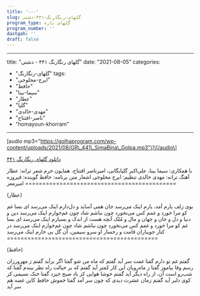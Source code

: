 ```yaml
---
title: '---'
slug: گلهای-رنگارنگ-۴۴۱-دشتی
program_type: گلهای تازه
program_number: ''
dastgah: ''
draft: false
---
```


---
title: "گلهای رنگارنگ ۴۴۱ - دشتی"
date: "2021-08-05"
categories: 
  - "گلهای-رنگارنگ"
tags: 
  - "ایرج-محلوجی"
  - "حافظ"
  - "سیما-بینا"
  - "عطار"
  - "گلپا"
  - "مهدی-خالدی"
  - "ناصر-افتتاح"
  - "homayoun-khorram"
---

\[audio mp3="https://golhaprogram.com/wp-content/uploads/2021/08/GR\_441\_SimaBina\_Golpa.mp3"\]\[/audio\]

[دانلود گلهای رنگارنگ ۴۴۱](https://golhaprogram.com/wp-content/uploads/2021/08/GR_441_SimaBina_Golpa.mp3)

با همکاری: سیما بینا، علی‌اکبر گلپایگانی، امیرناصر افتتاح، همایون خرم شعر ترانه: عطار آهنگ ترانه: مهدی خالدی تنظیم: ایرج محلوجی اشعار متن برنامه: حافظ گوینده: فیروزه امیرمعز ============================================

(عطار)

بوی زلف یارم آمد، یارم اینک می‌رسد جان همی آساید و دل‌دارم اینک می‌رسد ای بسا غم کو مرا خورد و غمم کس می‌نخورد چون نباشم شاد چون غم‌خوارم اینک می‌رسد دین و دنیا و دل و جان و جهان و مال و مُلک آنچه هست از اندک و بسیارم اینک می‌رسد ای بسا غم کو مرا خورد و غمم کس می‌نخورد چون نباشم شاد چون غم‌خوارم اینک می‌رسد در کنار جویباران قامت و رخسار او سرو سیمین، آن گل بی خارم اینک می‌رسد ============================================

(حافظ)

گفتم غم تو دارم گفتا غمت سر آید گفتم که ماه من شو گفتا اگر برآید گفتم ز مهرورزان رسم وفا بیاموز گفتا ز ماه‌رویان این کار کمتر آید گفتم که بر خیالت راه نظر ببندم گفتا که شب‌رو است آن، از راه دیگر آید گفتم خوشا هوایی کز باد صبح خیزد گفتا خنک نسیمی کز کوی دلبر آید گفتم زمان عشرت دیدی که چون سر آمد گفتا خموش حافظ کاین غصه هم سر آید
